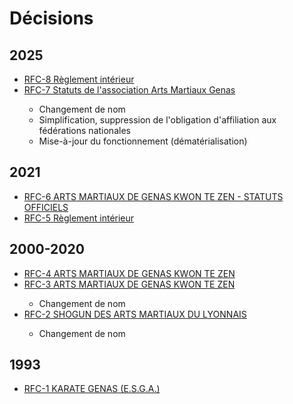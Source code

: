 # Décisions

## 2025

- [RFC-8 Règlement intérieur](./rfc-8-2025-reglement-interieur) <Badge type="info" text="reglement" />
- [RFC-7 Statuts de l'association Arts Martiaux Genas](./rfc-7-statuts-arts-martiaux-genas) <Badge type="info" text="statuts" /> <Badge type="info" text="AGE" />
  - Changement de nom
  - Simplification, suppression de l'obligation d'affiliation aux fédérations nationales
  - Mise-à-jour du fonctionnement (dématérialisation)

## 2021

- [RFC-6 ARTS MARTIAUX DE GENAS KWON TE ZEN - STATUTS OFFICIELS](./rfc-6-arts-martiaux-de-genas-kwon-te-zen-statuts-officiels) <Badge type="info" text="statuts" /> <Badge type="warning" text="obsolete" />
- [RFC-5 Règlement intérieur](./rfc-5-reglement-interieur) <Badge type="info" text="reglement" /> <Badge type="warning" text="obsolete" />

## 2000-2020

- [RFC-4 ARTS MARTIAUX DE GENAS KWON TE ZEN](./rfc-4-arts-martiaux-de-genas-kwon-te-zen) <Badge type="info" text="statuts" /> <Badge type="warning" text="obsolete" />
- [RFC-3 ARTS MARTIAUX DE GENAS KWON TE ZEN](./rfc-3-arts-martiaux-de-genas-kwon-te-zen) <Badge type="info" text="statuts" /> <Badge type="warning" text="obsolete" />
  - Changement de nom
- [RFC-2 SHOGUN DES ARTS MARTIAUX DU LYONNAIS](./rfc-2-shogun-des-arts-martiaux-du-lyonnais) <Badge type="info" text="statuts" /> <Badge type="warning" text="obsolete" />
  - Changement de nom

## 1993

- [RFC-1 KARATE GENAS (E.S.G.A.)](./rfc-1-karate-genas-esga) <Badge type="info" text="création" /> <Badge type="info" text="statuts" /> <Badge type="warning" text="obsolete" />